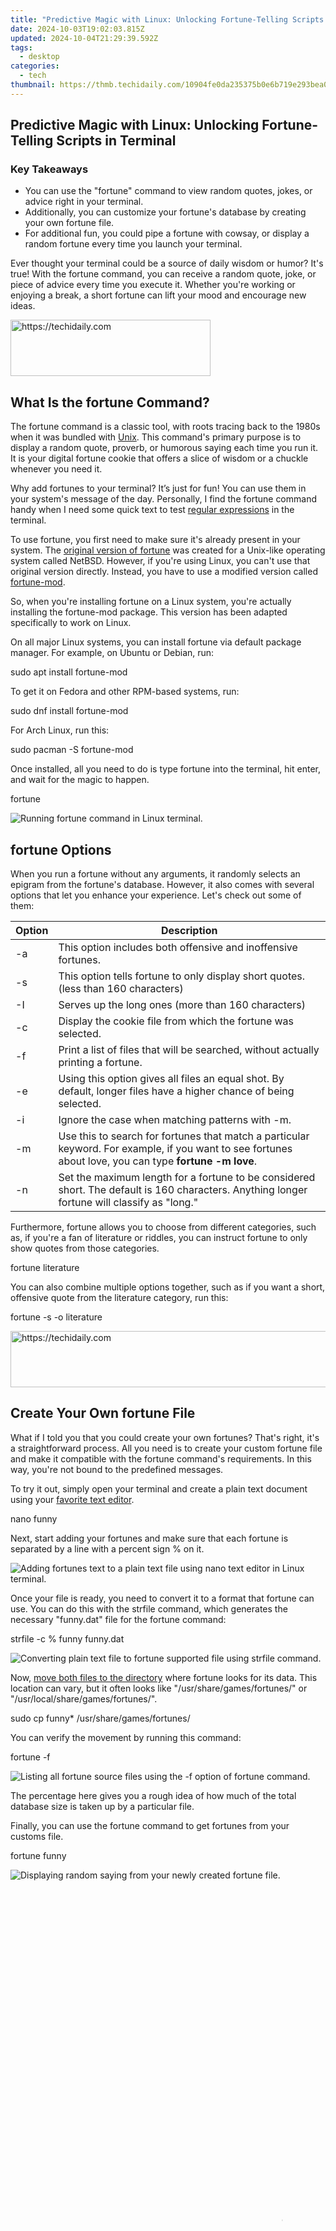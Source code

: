 ```yaml
---
title: "Predictive Magic with Linux: Unlocking Fortune-Telling Scripts in Terminal"
date: 2024-10-03T19:02:03.815Z
updated: 2024-10-04T21:29:39.592Z
tags:
  - desktop
categories:
  - tech
thumbnail: https://thmb.techidaily.com/10904fe0da235375b0e6b719e293bea0266e1856f2ee595facf2cbaa2815c2e6.jpg
---
```


## Predictive Magic with Linux: Unlocking Fortune-Telling Scripts in Terminal

### Key Takeaways

* You can use the "fortune" command to view random quotes, jokes, or advice right in your terminal.
* Additionally, you can customize your fortune's database by creating your own fortune file.
* For additional fun, you could pipe a fortune with cowsay, or display a random fortune every time you launch your terminal.

 Ever thought your terminal could be a source of daily wisdom or humor? It's true! With the fortune command, you can receive a random quote, joke, or piece of advice every time you execute it. Whether you're working or enjoying a break, a short fortune can lift your mood and encourage new ideas.

<!-- affiliate ads begin -->
<a href="https://wigfever.sjv.io/c/5597632/2014848/22899" target="_top" id="2014848">
  <img src="//a.impactradius-go.com/display-ad/22899-2014848" border="0" alt="https://techidaily.com" width="320" height="90"/>
</a>
<img height="0" width="0" src="https://wigfever.sjv.io/i/5597632/2014848/22899" style="position:absolute;visibility:hidden;" border="0" />
<!-- affiliate ads end -->

##  What Is the fortune Command?

 The fortune command is a classic tool, with roots tracing back to the 1980s when it was bundled with [Unix](https://vimeo-videos.techidaily.com/2024-approved-elevate-your-visuals-music-integration-for-vimeo-films/). This command's primary purpose is to display a random quote, proverb, or humorous saying each time you run it. It is your digital fortune cookie that offers a slice of wisdom or a chuckle whenever you need it.

 Why add fortunes to your terminal? It’s just for fun! You can use them in your system's message of the day. Personally, I find the fortune command handy when I need some quick text to test [regular expressions](https://extra-lessons.techidaily.com/top-10-after-effects-text-presets/) in the terminal.

 To use fortune, you first need to make sure it's already present in your system. The [original version of fortune](https://en.wikipedia.org/wiki/Fortune%5F%28Unix%29) was created for a Unix-like operating system called NetBSD. However, if you're using Linux, you can't use that original version directly. Instead, you have to use a modified version called [fortune-mod](https://github.com/shlomif/fortune-mod).

 So, when you're installing fortune on a Linux system, you're actually installing the fortune-mod package. This version has been adapted specifically to work on Linux.

 On all major Linux systems, you can install fortune via default package manager. For example, on Ubuntu or Debian, run:

sudo apt install fortune-mod

 To get it on Fedora and other RPM-based systems, run:

sudo dnf install fortune-mod

 For Arch Linux, run this:

sudo pacman -S fortune-mod

 Once installed, all you need to do is type fortune into the terminal, hit enter, and wait for the magic to happen.

fortune

![Running fortune command in Linux terminal.](https://static1.howtogeekimages.com/wordpress/wp-content/uploads/2024/08/fortune-command.png) 

##  fortune Options

 When you run a fortune without any arguments, it randomly selects an epigram from the fortune's database. However, it also comes with several options that let you enhance your experience. Let's check out some of them:

| **Option**    | **Description**                                                                                                                                         |
| ------------- | ------------------------------------------------------------------------------------------------------------------------------------------------------- |
| \-a           | This option includes both offensive and inoffensive fortunes.                                                                                           |
| \-s           | This option tells fortune to only display short quotes. (less than 160 characters)                                                                      |
| \-I           | Serves up the long ones (more than 160 characters)                                                                                                      |
| \-c           | Display the cookie file from which the fortune was selected.                                                                                            |
| \-f           | Print a list of files that will be searched, without actually printing a fortune.                                                                       |
| \-e           | Using this option gives all files an equal shot. By default, longer files have a higher chance of being selected.                                       |
| \-i           | Ignore the case when matching patterns with -m.                                                                                                         |
| \-m <pattern> | Use this to search for fortunes that match a particular keyword. For example, if you want to see fortunes about love, you can type **fortune -m love**. |
| \-n <pattern> | Set the maximum length for a fortune to be considered short. The default is 160 characters. Anything longer fortune will classify as "long."            |

 Furthermore, fortune allows you to choose from different categories, such as, if you're a fan of literature or riddles, you can instruct fortune to only show quotes from those categories.

fortune literature

 You can also combine multiple options together, such as if you want a short, offensive quote from the literature category, run this:

fortune -s -o literature

<!-- affiliate ads begin -->
<a href="https://appsumo.8odi.net/c/5597632/2151870/7443" target="_top" id="2151870">
  <img src="//a.impactradius-go.com/display-ad/7443-2151870" border="0" alt="https://techidaily.com" width="728" height="90"/>
</a>
<img height="0" width="0" src="https://appsumo.8odi.net/i/5597632/2151870/7443" style="position:absolute;visibility:hidden;" border="0" />
<!-- affiliate ads end -->

##  Create Your Own fortune File

 What if I told you that you could create your own fortunes? That's right, it's a straightforward process. All you need is to create your custom fortune file and make it compatible with the fortune command's requirements. In this way, you're not bound to the predefined messages.

 To try it out, simply open your terminal and create a plain text document using your [favorite text editor](https://screen-video-capture.techidaily.com/free-software-showdown-the-leading-10-audio-capture-utilities-for-2024/).

nano funny

 Next, start adding your fortunes and make sure that each fortune is separated by a line with a percent sign % on it.

![Adding fortunes text to a plain text file using nano text editor in Linux terminal.](https://static1.howtogeekimages.com/wordpress/wp-content/uploads/2024/08/adding-fortunes-saying.png) 

 Once your file is ready, you need to convert it to a format that fortune can use. You can do this with the strfile command, which generates the necessary "funny.dat" file for the fortune command:

strfile -c % funny funny.dat

![Converting plain text file to fortune supported file using strfile command.](https://static1.howtogeekimages.com/wordpress/wp-content/uploads/2024/08/file-conversoin-strfile.png) 

 Now, [move both files to the directory](https://some-knowledge.techidaily.com/in-2024-immersive-innovations-the-distinct-worlds-of-mr-ar-and-vr/) where fortune looks for its data. This location can vary, but it often looks like "/usr/share/games/fortunes/" or "/usr/local/share/games/fortunes/".

sudo cp funny* /usr/share/games/fortunes/

 You can verify the movement by running this command:

fortune -f

![Listing all fortune source files using the -f option of fortune command.](https://static1.howtogeekimages.com/wordpress/wp-content/uploads/2024/08/fortune-listing.png) 

 The percentage here gives you a rough idea of how much of the total database size is taken up by a particular file.

 Finally, you can use the fortune command to get fortunes from your customs file.

fortune funny

![Displaying random saying from your newly created fortune file.](https://static1.howtogeekimages.com/wordpress/wp-content/uploads/2024/08/fotune-command-custom.png) 

<!-- affiliate ads begin -->
<span id="1542129">
					<video width="864" height="1152" style="cursor:pointer"
           poster="//a.impactradius-go.com/display-clicktoplayimage/1542129.png"
           onclick="if(!this.playClicked){this.play();this.setAttribute('controls',true);this.playClicked=true;}">
	   <source src="//a.impactradius-go.com/display-ad/16836-1542129">
	   <img src="//a.impactradius-go.com/display-clicktoplayimage/1542129.png" style="border: none; height: 100%; width: 100%; object-fit: contain">
	</video>
	<div style="width:540px;text-align:center"><a href="javascript:window.open(decodeURIComponent('https%3A%2F%2F25home.pxf.io%2Fc%2F5597632%2F1542129%2F16836'), '_blank');void(0);">Click here</a></div>
</span>
<img height="0" width="0" src="https://imp.pxf.io/i/5597632/1542129/16836" style="position:absolute;visibility:hidden;" border="0" />
<!-- affiliate ads end -->

 Every time you run the command, one of your hand-crafted fortunes will appear.

<!-- affiliate ads begin -->
<span id="1983553">
					<video width="576" height="240" style="cursor:pointer"
           poster="//a.impactradius-go.com/display-clicktoplayimage/1983553.png"
           onclick="if(!this.playClicked){this.play();this.setAttribute('controls',true);this.playClicked=true;}">
	   <source src="//a.impactradius-go.com/display-ad/22993-1983553">
	   <img src="//a.impactradius-go.com/display-clicktoplayimage/1983553.png" style="border: none; height: 100%; width: 100%; object-fit: contain">
	</video>
	<div style="width:360px;text-align:center"><a href="javascript:window.open(decodeURIComponent('https%3A%2F%2Fhomestyler.sjv.io%2Fc%2F5597632%2F1983553%2F22993'), '_blank');void(0);">Click here</a></div>
</span>
<img height="0" width="0" src="https://imp.pxf.io/i/5597632/1983553/22993" style="position:absolute;visibility:hidden;" border="0" />
<!-- affiliate ads end -->

##  Combine fortune and cowsay for Extra Fun

 If you think the fortune command is cool, wait until you see it combined with cowsay. This fun command displays an [ASCII art](https://games-able.techidaily.com/exclusive-portable-power-stations-for-gaming/) cow in your terminal that says whatever you input. There's no need for arguments—just provide some text, and you're good to go.

 You can get cowsay from your default package manager such as on Ubuntu or Debian, use apt:

sudo apt install cowsay

 Now, let's [pipe](https://review-topics.techidaily.com/how-to-transfer-whatsapp-from-iphone-11-pro-to-other-iphone-11-pro-devices-drfone-by-drfone-transfer-whatsapp-from-ios-transfer-whatsapp-from-ios/) fortune output with cowasy to produce something very funny and interesting.

fortune | cowsay

![Piping fortune output to cowsay command to display random saying along with ASCII art.](https://static1.howtogeekimages.com/wordpress/wp-content/uploads/2024/08/fortune-cowsay.png) 

<!-- affiliate ads begin -->
<a href="https://appsumo.8odi.net/c/5597632/2049379/7443" target="_top" id="2049379">
  <img src="//a.impactradius-go.com/display-ad/7443-2049379" border="0" alt="https://techidaily.com" width="728" height="90"/>
</a>
<img height="0" width="0" src="https://appsumo.8odi.net/i/5597632/2049379/7443" style="position:absolute;visibility:hidden;" border="0" />
<!-- affiliate ads end -->

 Check it out! You've got a cow dispensing wisdom right there in your terminal. Just what you always wanted!

 But wait—there's more! You can also change the character delivering your fortune. For example, use **\-f** followed by the character's name to pick any other ASCII creature:

fortune | cowsay -f tux

![Tux displays random statements using fortune and cowsay commands.](https://static1.howtogeekimages.com/wordpress/wp-content/uploads/2024/08/fortune-cowsay-tux.png) 

 You can also make your tux [colorful by piping the lolcat command](https://youtube-tips.techidaily.com/n-2024-accelerate-yt-growth-strategies-for-1kplus-subscribers/).

fortune | cowsay -f tux | lolcat

![Making the ouptut of fortune and cowsay colorful using the lolcat command.](https://static1.howtogeekimages.com/wordpress/wp-content/uploads/2024/08/cowsay-linux-lolcat-1.png) 

<!-- affiliate ads begin -->
<a href="https://appsumo.8odi.net/c/5597632/2049383/7443" target="_top" id="2049383">
  <img src="//a.impactradius-go.com/display-ad/7443-2049383" border="0" alt="https://techidaily.com" width="728" height="90"/>
</a>
<img height="0" width="0" src="https://appsumo.8odi.net/i/5597632/2049383/7443" style="position:absolute;visibility:hidden;" border="0" />
<!-- affiliate ads end -->

##  View Fortune on Terminal Startup

 Want to see a friendly dose of wisdom every time you open a bash terminal? If yes, then you need to add a fortune command to the end of your [\~/.bashrc file](https://phone-solutions.techidaily.com/3-easy-solutions-to-hard-reset-nokia-xr21-drfone-by-drfone-reset-android-reset-android/).

 The first thing you need to do is to edit your shell configuration file. For [bash shell](https://blog-min.techidaily.com/how-to-repair-iphone-6-system-drfone-by-drfone-ios-system-repair-ios-system-repair/), the configuration file is likely \~/.bashrc, and for [zsh](https://on-screen-recording.techidaily.com/2023s-elite-web-based-recording-devices-for-2024/), it's \~/.zshrc. I'm using bash, so let's open it with:

nano ~/.bashrc

 Next, scroll to the bottom of the file and add the following line:

fortune | cowsay

![Adding fortune command along with cowsay to the end of bashrc file.](https://static1.howtogeekimages.com/wordpress/wp-content/uploads/2024/08/fortune-cowsay-bashrc-file.png) 

 This will ensure that every time you open your terminal, you'll see a fortune delivered by a cow.

 After saving changes, press Ctrl+X to exit the editor. To see the changes happen, you can either [restart your terminal](https://data-wizards.techidaily.com/formatting-your-macs-storage-simplified-an-instructional-video/) or execute:

source ~/.bashrc

 Now, every time you launch your terminal, you'll be greeted with a delightful fortune.

![Random fortune appearing on a Linux terminal after being launched.](https://static1.howtogeekimages.com/wordpress/wp-content/uploads/2024/08/terminal-fortune-begin.png) 

 If you want to use different ASCII art creatures, such as tux, just replace the **cowsay** command in the \~/.bashrc file with the **cowsay -f tux** command.

![Adding new fortune command with tux ASCII art to the end of bashrc file.](https://static1.howtogeekimages.com/wordpress/wp-content/uploads/2024/08/terminal-fortune-tux.png) 

##  Use Fortune for Testing

 Beyond its entertainment or enlightening uses, the fortune command has a few hidden applications. For example, you can often use it to generate random text files that are very useful for testing scripts and various commands.

 Let's redirect fortune output to a file:

fortune > file1

 To view the content of the file, run:

cat file1

![Viewing the file using the cat command.](https://static1.howtogeekimages.com/wordpress/wp-content/uploads/2024/08/viewing-file-with-cat.png) 

<!-- affiliate ads begin -->
<a href="https://appsumo.8odi.net/c/5597632/2043597/7443" target="_top" id="2043597">
  <img src="//a.impactradius-go.com/display-ad/7443-2043597" border="0" alt="https://techidaily.com" width="728" height="90"/>
</a>
<img height="0" width="0" src="https://appsumo.8odi.net/i/5597632/2043597/7443" style="position:absolute;visibility:hidden;" border="0" />
<!-- affiliate ads end -->

 If you want to append multiple fortunes to the same file, you can do so in a loop.

        `for i in {1..10};  
do fortune >> file1;  
done`
    
 Another clever use for fortune is [generating random numbers](https://tech-hub.techidaily.com/mastering-the-art-of-influence-crafting-convincing-requests-with-chatgpt/). By using the [wc command](https://iphone-unlock.techidaily.com/in-2024-unlock-iphone-se-2020-without-passcode-easily-drfone-by-drfone-ios/) with the **\-c** option, you can count the characters in each fortune:

fortune | wc -c

##  Create a Random Picker Game

 You can also use fortune to randomize data for other purposes. Say you have a list of friends, coworkers, or contest participants—just put their names into a file and let fortune pick a winner. To accomplish this, you'll need to make your own fortune file, as explained above.

---

 There are several [fun Linux commands](https://fox-friendly.techidaily.com/updated-2024-approved-podcastpathfinder-charting-new-courses/) that can brighten your day, much like the classic fortune command. Some that I find particularly amusing is the [fake Linux hacking commands](https://instagram-video-files.techidaily.com/updated-in-2024-perfecting-highlight-covers-an-in-depth-insta-photography-guide/).

<ins class="adsbygoogle"
     style="display:block"
     data-ad-format="autorelaxed"
     data-ad-client="ca-pub-7571918770474297"
     data-ad-slot="1223367746"></ins>

<ins class="adsbygoogle"
     style="display:block"
     data-ad-client="ca-pub-7571918770474297"
     data-ad-slot="8358498916"
     data-ad-format="auto"
     data-full-width-responsive="true"></ins>

<span class="atpl-alsoreadstyle">Also read:</span>
<div><ul>
<li><a href="https://screen-recording.techidaily.com/new-2024-approved-ultimate-guide-to-action-film-snapshotting/"><u>[New] 2024 Approved Ultimate Guide to Action Film Snapshotting</u></a></li>
<li><a href="https://instagram-videos.techidaily.com/new-sync-up-success-sharing-youtube-on-ig-stories/"><u>[New] Sync Up Success Sharing YouTube on IG Stories</u></a></li>
<li><a href="https://some-skills.techidaily.com/new-the-in-depth-evaluation-of-the-next-gen-slomo-video-tool/"><u>[New] The In-Depth Evaluation of the Next-Gen SloMo Video Tool</u></a></li>
<li><a href="https://on-screen-recording.techidaily.com/updated-a-new-era-for-cameras-exploring-the-multicam-revolution/"><u>[Updated] A New Era for Cameras Exploring the MultiCam Revolution</u></a></li>
<li><a href="https://facebook-video-share.techidaily.com/updated-craft-and-share-360-videos-to-youtube-an-essential-guide-for-creators-for-2024/"><u>[Updated] Craft and Share 360 Videos to YouTube An Essential Guide for Creators for 2024</u></a></li>
<li><a href="https://some-skills.techidaily.com/updated-the-ultimate-plan-to-grow-your-subscriber-base/"><u>[Updated] The Ultimate Plan to Grow Your Subscriber Base</u></a></li>
<li><a href="https://some-skills.techidaily.com/updated-unveiling-the-secrets-of-jaunt-vr/"><u>[Updated] Unveiling the Secrets of Jaunt VR</u></a></li>
<li><a href="https://some-skills.techidaily.com/2024-approved-valorants-finest-voice-modder-accessible-at-no-cost/"><u>2024 Approved Valorant's Finest Voice Modder – Accessible at No Cost</u></a></li>
<li><a href="https://fox-info.techidaily.com/accurate-ranking-top-10-gratuitous-srt-file-tools/"><u>Accurate Ranking Top 10 Gratuitous Srt File Tools</u></a></li>
<li><a href="https://techidaily.com/complete-tutorial-for-honor-x50iplus-hard-reset-drfone-by-drfone-reset-android-reset-android/"><u>Complete Tutorial for Honor X50i+ Hard Reset | Dr.fone</u></a></li>
<li><a href="https://howto.techidaily.com/gmail-not-working-on-honor-100-7-common-problems-and-fixes-drfone-by-drfone-fix-android-problems-fix-android-problems/"><u>Gmail Not Working on Honor 100 7 Common Problems & Fixes | Dr.fone</u></a></li>
<li><a href="https://some-skills.techidaily.com/in-2024-undead-humor-engine/"><u>In 2024, Undead Humor Engine</u></a></li>
</ul></div>

